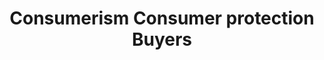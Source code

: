 ---
title: Consumerism Consumer protection Buyers
longTitle: 'Consumerism, Consumer protection, Buyers'
tags:
- gccommon
relatedTerm:
- "[[Consumers]]"
---